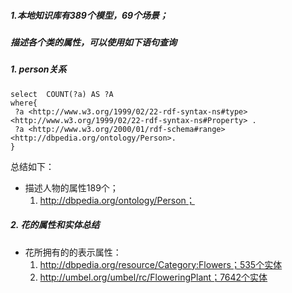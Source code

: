 ##### 1.本地知识库有389个模型，69个场景；

##### 描述各个类的属性，可以使用如下语句查询

##### 1. person关系

```
select  COUNT(?a) AS ?A
where{
 ?a <http://www.w3.org/1999/02/22-rdf-syntax-ns#type> <http://www.w3.org/1999/02/22-rdf-syntax-ns#Property> .
 ?a <http://www.w3.org/2000/01/rdf-schema#range>  <http://dbpedia.org/ontology/Person>.
}
```

总结如下：
- 描述人物的属性189个；
    1. http://dbpedia.org/ontology/Person；
    

##### 2. 花的属性和实体总结
- 花所拥有的的表示属性：
    1. http://dbpedia.org/resource/Category:Flowers；535个实体
    2. http://umbel.org/umbel/rc/FloweringPlant；7642个实体


